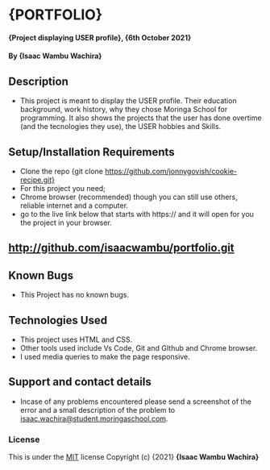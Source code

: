 # {PORTFOLIO}
#### {Project displaying USER profile}, {6th October 2021}
#### By **{Isaac Wambu Wachira}**
## Description
* This project is meant to display the USER profile. Their education background, work history, why they chose Moringa School for programming. It also shows the projects that the user has done overtime (and the tecnologies they use), the USER hobbies and Skills.
## Setup/Installation Requirements
* Clone the repo {git clone https://github.com/jonnygovish/cookie-recipe.git}
* For this project you need;
* Chrome browser  (recommended) though you can still use others, reliable internet and a computer. 
* go to the live link below that starts with https:// and it will open for you the project in your browser.
## http://github.com/isaacwambu/portfolio.git
## Known Bugs
* This Project has no known bugs.
## Technologies Used
* This project uses HTML and CSS.
* Other tools used include Vs Code, Git and GIthub and Chrome browser.
* I used media queries to make the page responsive.
## Support and contact details
* Incase of any problems encountered please send a screenshot of the error and a small description of the problem to isaac.wachira@student.moringaschool.com.
### License
This is under the [MIT](LICENSE) license
Copyright (c) {2021} **{Isaac Wambu Wachira}**